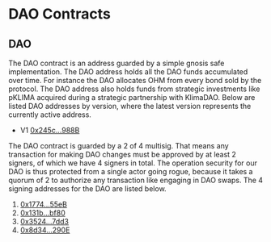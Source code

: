 # DAO Contracts

## DAO

The DAO contract is an address guarded by a simple gnosis safe implementation.
The DAO address holds all the DAO funds accumulated over time. For instance the
DAO allocates OHM from every bond sold by the protocol. The DAO address also
holds funds from strategic investments like pKLIMA acquired during a strategic
partnership with KlimaDAO. Below are listed DAO addresses by version, where
the latest version represents the currently active address.

- V1 [0x245c...988B](https://etherscan.io/address/0x245cc372C84B3645Bf0Ffe6538620B04a217988B)

The DAO contract is guarded by a 2 of 4 multisig. That means any transaction for
making DAO changes must be approved by at least 2 signers, of which we have 4
signers in total. The operation security for our DAO is thus protected from a
single actor going rogue, because it takes a quorum of 2 to authorize any
transaction like engaging in DAO swaps. The 4 signing addresses for the DAO are
listed below.

1. [0x1774...55eB](https://etherscan.io/address/0x1774B6106d7E969d467396a5e90089FeaD6E55eB)
2. [0x131b...bf80](https://etherscan.io/address/0x131bd1A2827ccEb2945B2e3B91Ee1Bf736cCbf80)
3. [0x3524...7dd3](https://etherscan.io/address/0x3524c03D39A13D51485419A17586286A6b617dd3)
4. [0x8d34...290E](https://etherscan.io/address/0x8d34EA6fb1Ed6B60F94ac6CD01dD1181ef12290E)
